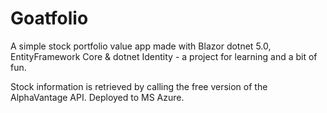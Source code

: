 # Goatfolio

A simple stock portfolio value app made with Blazor dotnet 5.0, EntityFramework Core & dotnet Identity - a project for learning and a bit of fun. 

Stock information is retrieved by calling the free version of the AlphaVantage API. Deployed to MS Azure.
